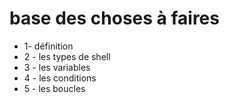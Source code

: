 # base des choses à faires

* 1- définition
* 2 - les types de shell
* 3 - les variables
* 4 - les conditions
* 5 - les boucles
